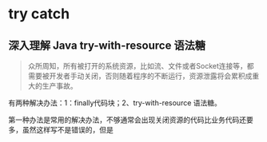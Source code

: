 # try catch

## 深入理解 Java try-with-resource 语法糖

> 众所周知，所有被打开的系统资源，比如流、文件或者Socket连接等，都需要被开发者手动关闭，否则随着程序的不断运行，资源泄露将会累积成重大的生产事故。

有两种解决办法：1：finally代码块；2、try-with-resource 语法糖。

第一种办法是常用的解决办法，不够通常会出现关闭资源的代码比业务代码还要多，虽然这样写不是错误的，但是